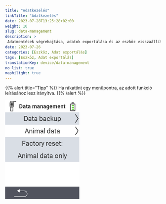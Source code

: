 ```yaml
---
title: "Adatkezelés"
linkTitle: "Adatkezelés"
date: 2023-07-28T13:25:28+02:00
weight: 10
slug: data-management
description: >
 Adatmentések végrehajtása, adatok exportálása és az eszköz visszaállítása
date: 2023-07-26
categories: [Eszköz, Adat exportálás]
tags: [Eszköz, Adat exportálás]
translationKey: device/data-management
no_list: true
maphilight: true
---
```

{{% alert title="Tipp" %}}
Ha rákattint egy menüpontra, az adott funkció leírásához lesz irányítva.
{{% /alert %}}

<img src="menu.png" alt="VitalControl Adatkezelés" title="Adatkezelés" usemap="#workmap" class="maphilight" />

<map name="workmap">
  <area shape="rect" coords="2,40,238,80" alt="Adatmentés" title="Az adatmentés létrehozásának útmutatóját itt találja&#10;Egérkattintás: dokumentáció megnyitása" href="/hu/docs/device/data-management/data-backup/">

  <area shape="rect" coords="2,80,238,120" alt="Állati adatok" title="Az adatmentés visszaállításának útmutatóját itt találja&#10;Egérkattintás: dokumentáció megnyitása" href="/hu/docs/device/data-management/animal-data/">

  <area shape="rect" coords="2,120,238,200" alt="Gyári beállítások visszaállítása" title="Az eszköz és az állati adatok visszaállításának összes információját és útmutatóját itt találja&#10;Egérkattintás: dokumentáció megnyitása" href="/hu/docs/reset/">

  <area shape="rect" coords="2,282,120,319" alt="Vissza" title="Az állati adatok exportálásának összes információját és útmutatóját itt találja&#10;Egérkattintás: dokumentáció megnyitása" href="/hu/docs/device/">
</map>
